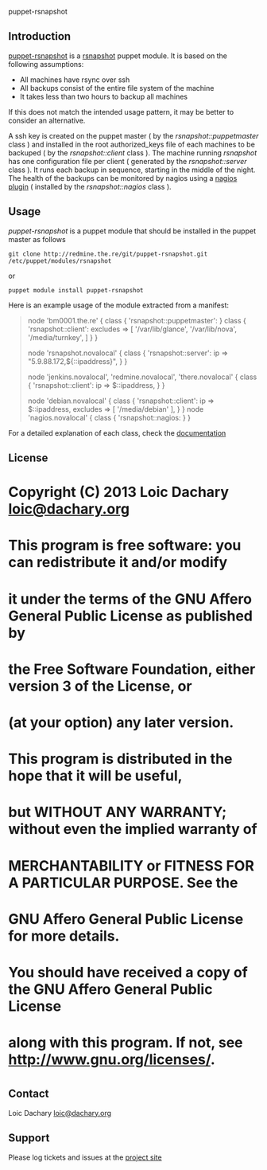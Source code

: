 <!-- -*- mode: markdown -*- -->
puppet-rsnapshot

Introduction
------------

[puppet-rsnapshot](http://redmine.the.re/projects/puppet-rsnapshot "puppet rsnapshot module") is a [rsnapshot](http://www.rsnapshot.org/ "rsnapshot is a filesystem snapshot utility for making backups of local and remote systems") puppet module. It is based on the following assumptions:

* All machines have rsync over ssh
* All backups consist of the entire file system of the machine
* It takes less than two hours to backup all machines

If this does not match the intended usage pattern, it may be better to consider an alternative. 

A ssh key is created on the puppet master ( by the *rsnapshot::puppetmaster* class ) and installed in the root authorized_keys file of each machines to be backuped ( by the *rsnapshot::client* class ). The machine running *rsnapshot* has one configuration file per client ( generated by the *rsnapshot::server* class ). It runs each backup in sequence, starting in the middle of the night. The health of the backups can be monitored by nagios  using a [nagios plugin](http://redmine.the.re/projects/puppet-rsnapshot/repository/revisions/master/entry/files/check_rsnapshot "nagios plugin for puppet-rsnapshot") ( installed by the *rsnapshot::nagios* class ). 

Usage
-----

*puppet-rsnapshot* is a puppet module that should be installed in the puppet master as follows

    git clone http://redmine.the.re/git/puppet-rsnapshot.git /etc/puppet/modules/rsnapshot
    
or

    puppet module install puppet-rsnapshot
    
Here is an example usage of the module extracted from a manifest:

>node 'bm0001.the.re' {
>  class { 'rsnapshot::puppetmaster': }
>  class { 'rsnapshot::client':
>    excludes => [ '/var/lib/glance',
>                  '/var/lib/nova',
>                  '/media/turnkey', ]
>  }
>}
>
>node 'rsnapshot.novalocal' {
>  class { 'rsnapshot::server':
>    ip => "5.9.88.172,${::ipaddress}",
>  }
>}
>
>node 'jenkins.novalocal', 'redmine.novalocal', 'there.novalocal' {
>  class { 'rsnapshot::client':
>    ip => $::ipaddress,
>  }
>}
>
>node 'debian.novalocal' {
>  class { 'rsnapshot::client':
>    ip => $::ipaddress,
>    excludes => [ '/media/debian' ],
>  }
>}
>node 'nagios.novalocal' {
>  class { 'rsnapshot::nagios: }
>}

For a detailed explanation of each class, check the [documentation](http://redmine.the.re/projects/puppet-rsnapshot/repository/revisions/master/entry/manifests/init.pp "puppet-rsnapshot documentation and implementation")

License
-------
#
# Copyright (C) 2013 Loic Dachary <loic@dachary.org>
#
#    This program is free software: you can redistribute it and/or modify
#    it under the terms of the GNU Affero General Public License as published by
#    the Free Software Foundation, either version 3 of the License, or
#    (at your option) any later version.
#
#    This program is distributed in the hope that it will be useful,
#    but WITHOUT ANY WARRANTY; without even the implied warranty of
#    MERCHANTABILITY or FITNESS FOR A PARTICULAR PURPOSE.  See the
#    GNU Affero General Public License for more details.
#
#    You should have received a copy of the GNU Affero General Public License
#    along with this program.  If not, see <http://www.gnu.org/licenses/>.
#

Contact
-------

Loic Dachary <loic@dachary.org>

Support
-------

Please log tickets and issues at the [project site](http://redmine.the.re/projects/puppet-rsnapshot)
